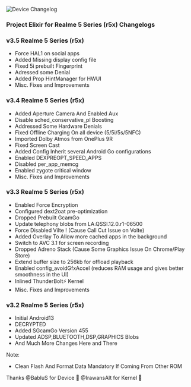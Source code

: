 ![Device Changelog](https://i.imgur.com/C0Wcdr5.png)
### Project Elixir for Realme 5 Series (r5x) Changelogs


### v3.5  Realme 5 Series (r5x)
- Force HAL1 on social apps
- Added Missing display config file
- Fixed 5i prebuilt Fingerprint
- Adressed some Denial
- Added Prop HintManager for HWUI
- Misc. Fixes and Improvements


### v3.4 Realme 5 Series (r5x)
- Added Aperture Camera And Enabled Aux
- Disable sched_conservative_pl Boosting
- Addressed Some Hardware Denials
- Fixed Offline Charging On all device (5/5i/5s/5NFC)
- Imported Dolby Atmos from OnePlus 9R
- Fixed Screen Cast 
- Added Config Inherit several Android Go configurations
- Enabled DEXPREOPT_SPEED_APPS
- Disabled per_app_memcg
- Enabled zygote critical window
- Misc. Fixes and Improvements


### v3.3 Realme 5 Series (r5x)
- Enabled Force Encryption
- Configured dext2oat pre-optimization
- Dropped Prebuilt GcamGo
- Update telephony blobs from LA.QSSI.12.0.r1-06500
- Force Disabled Vilte ! (Cause Call Cut Issue on Volte)
- Added Overlay To Allow more cached apps in the background
- Switch to AVC 3.1 for screen recording
- Dropped Adreno Stack (Cause Some Graphics Issue On Chrome/Play Store)
- Extend buffer size to 256kb for offload playback
- Enabled config_avoidGfxAccel (reduces RAM usage and gives better smoothness in the UI)
- Inlined ThunderBolt⚡ Kernel
- Misc. Fixes and Improvements


### v3.2 Realme 5 Series (r5x)
- Initial Android13 
- DECRYPTED
- Added SGcamGo Version 455
- Updated ADSP,BLUETOOTH,DSP,GRAPHICS Blobs
- And Much More Changes Here and There


Note:
- Clean Flash And Format Data Mandatory  If Coming From Other ROM

Thanks
@BabluS for Device 🎄
@IrawansAlt for Kernel 🎄
